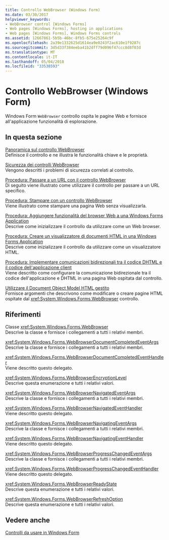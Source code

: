```yaml
---
title: Controllo WebBrowser (Windows Form)
ms.date: 03/30/2017
helpviewer_keywords:
- WebBrowser control [Windows Forms]
- Web pages [Windows Forms], hosting in applications
- Web pages [Windows Forms], Windows Forms controls
ms.assetid: 12667861-5b5b-46bc-8fb5-675e25264c9f
ms.openlocfilehash: 2a39e1332625d1614ea9e0243f2ac610e1f9287c
ms.sourcegitcommit: 3d5d33f384eeba41b2dff79d096f47ccc8d8f03d
ms.translationtype: MT
ms.contentlocale: it-IT
ms.lasthandoff: 05/04/2018
ms.locfileid: "33538593"
---
```

# <a name="webbrowser-control-windows-forms"></a>Controllo WebBrowser (Windows Form)
Windows Form `WebBrowser` controllo ospita le pagine Web e fornisce all'applicazione funzionalità di esplorazione.  
  
## <a name="in-this-section"></a>In questa sezione  
 [Panoramica sul controllo WebBrowser](../../../../docs/framework/winforms/controls/webbrowser-control-overview.md)  
 Definisce il controllo e ne illustra le funzionalità chiave e le proprietà.  
  
 [Sicurezza dei controlli WebBrowser](../../../../docs/framework/winforms/controls/webbrowser-security.md)  
 Vengono descritti i problemi di sicurezza correlati al controllo.  
  
 [Procedura: Passare a un URL con il controllo WebBrowser](../../../../docs/framework/winforms/controls/how-to-navigate-to-a-url-with-the-webbrowser-control.md)  
 Di seguito viene illustrato come utilizzare il controllo per passare a un URL specifico.  
  
 [Procedura: Stampare con un controllo WebBrowser](../../../../docs/framework/winforms/controls/how-to-print-with-a-webbrowser-control.md)  
 Viene illustrato come stampare una pagina Web senza visualizzarla.  
  
 [Procedura: Aggiungere funzionalità del browser Web a una Windows Forms Application](../../../../docs/framework/winforms/controls/how-to-add-web-browser-capabilities-to-a-windows-forms-application.md)  
 Descrive come inizializzare il controllo da utilizzare come un Web browser.  
  
 [Procedura: Creare un visualizzatore di documenti HTML in una Windows Forms Application](../../../../docs/framework/winforms/controls/how-to-create-an-html-document-viewer-in-a-windows-forms-application.md)  
 Descrive come inizializzare il controllo da utilizzare come un visualizzatore HTML.  
  
 [Procedura: Implementare comunicazioni bidirezionali tra il codice DHTML e il codice dell'applicazione client](../../../../docs/framework/winforms/controls/implement-two-way-com-between-dhtml-and-client.md)  
 Viene descritto come configurare la comunicazione bidirezionale tra il codice dell'applicazione e DHTML in una pagina Web ospitata dal controllo.  
  
 [Utilizzare il Document Object Model HTML gestito](../../../../docs/framework/winforms/controls/using-the-managed-html-document-object-model.md)  
 Fornisce argomenti che descrivono come modificare o creare pagine HTML ospitate dal <xref:System.Windows.Forms.WebBrowser> controllo.  
  
## <a name="reference"></a>Riferimenti  
 Classe <xref:System.Windows.Forms.WebBrowser>  
 Descrive la classe e fornisce i collegamenti a tutti i relativi membri.  
  
 <xref:System.Windows.Forms.WebBrowserDocumentCompletedEventArgs>  
 Descrive la classe e fornisce i collegamenti a tutti i relativi membri.  
  
 <xref:System.Windows.Forms.WebBrowserDocumentCompletedEventHandler>  
 Viene descritto questo delegato.  
  
 <xref:System.Windows.Forms.WebBrowserEncryptionLevel>  
 Descrive questa enumerazione e tutti i relativi valori.  
  
 <xref:System.Windows.Forms.WebBrowserNavigatedEventArgs>  
 Descrive la classe e fornisce i collegamenti a tutti i relativi membri.  
  
 <xref:System.Windows.Forms.WebBrowserNavigatedEventHandler>  
 Viene descritto questo delegato.  
  
 <xref:System.Windows.Forms.WebBrowserNavigatingEventArgs>  
 Descrive la classe e fornisce i collegamenti a tutti i relativi membri.  
  
 <xref:System.Windows.Forms.WebBrowserNavigatingEventHandler>  
 Viene descritto questo delegato.  
  
 <xref:System.Windows.Forms.WebBrowserProgressChangedEventArgs>  
 Descrive la classe e fornisce i collegamenti a tutti i relativi membri.  
  
 <xref:System.Windows.Forms.WebBrowserProgressChangedEventHandler>  
 Viene descritto questo delegato.  
  
 <xref:System.Windows.Forms.WebBrowserReadyState>  
 Descrive questa enumerazione e tutti i relativi valori.  
  
 <xref:System.Windows.Forms.WebBrowserRefreshOption>  
 Descrive questa enumerazione e tutti i relativi valori.  
  
## <a name="see-also"></a>Vedere anche  
 [Controlli da usare in Windows Form](../../../../docs/framework/winforms/controls/controls-to-use-on-windows-forms.md)
